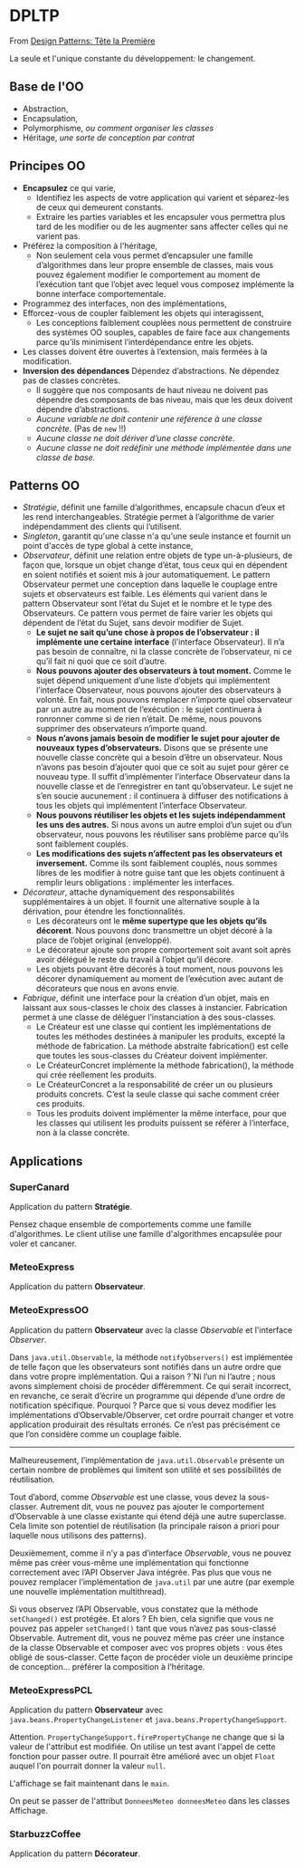 # DPLTP

From [Design Patterns: Tête la Première](http://bliaudet.free.fr/IMG/pdf/DPTLP.pdf)

La seule et l'unique constante du développement: le changement.

## Base de l'OO

 - Abstraction,
 - Encapsulation,
 - Polymorphisme, _ou comment organiser les classes_
 - Héritage, _une sorte de conception par contrat_

## Principes OO

 - **Encapsulez** ce qui varie,
    - Identifiez les aspects de votre application qui varient et séparez-les de ceux qui demeurent constants. 
    - Extraire les parties variables et les encapsuler vous permettra plus tard de les modifier ou de les augmenter sans affecter celles qui ne varient pas.
 - Préférez la composition à l'héritage,
    - Non seulement cela vous permet d’encapsuler une famille d’algorithmes dans leur propre ensemble de classes, mais vous pouvez également modifier le comportement au moment de l’exécution tant que l’objet avec lequel vous composez implémente la bonne interface comportementale.
 - Programmez des interfaces, non des implémentations,
 - Efforcez-vous de coupler faiblement les objets qui interagissent,
    - Les conceptions faiblement couplées nous permettent de construire des systèmes OO souples, capables de faire face aux changements parce qu’ils minimisent l’interdépendance entre les objets.
 - Les classes doivent être ouvertes à l’extension, mais fermées à la modification.
 - **Inversion des dépendances** Dépendez d’abstractions. Ne dépendez pas de classes concrètes.
    - Il suggère que nos composants de haut niveau ne doivent pas dépendre des composants de bas niveau, mais que les deux doivent dépendre d’abstractions.
    - _Aucune variable ne doit contenir une référence à une classe concrète_. (Pas de `new` !!)
    - _Aucune classe ne doit dériver d’une classe concrète_.
    - _Aucune classe ne doit redéfinir une méthode implémentée dans une classe de base._

## Patterns OO

 - _Stratégie_, définit une famille d’algorithmes, encapsule chacun d’eux et les rend interchangeables. Stratégie permet à l’algorithme de varier indépendamment des clients qui l’utilisent.
 - _Singleton_, garantit qu'une classe n'a qu'une seule instance et fournit un point d'accès de type global à cette instance,
 - _Observateur_, définit une relation entre objets de type un-à-plusieurs, de façon que, lorsque un objet change d’état, tous ceux qui en dépendent en soient notifiés et soient mis à jour automatiquement. Le pattern Observateur permet une conception dans laquelle le couplage entre sujets et observateurs est faible. Les éléments qui varient dans le pattern Observateur sont l’état du Sujet et le nombre et le type des Observateurs. Ce pattern vous permet de faire varier les objets qui dépendent de l’état du Sujet, sans devoir modifier de Sujet.
    - **Le sujet ne sait qu’une chose à propos de l’observateur : il implémente une certaine interface** (l’interface Observateur). Il n’a pas besoin de connaître, ni la classe concrète de l’observateur, ni ce qu’il fait ni quoi que ce soit d’autre. 
    - **Nous pouvons ajouter des observateurs à tout moment.** Comme le sujet dépend uniquement d’une liste d’objets qui implémentent l’interface Observateur, nous pouvons ajouter des observateurs à volonté. En fait, nous pouvons remplacer n’importe quel observateur par un autre au moment de l’exécution : le sujet continuera à ronronner comme si de rien n’était. De même, nous pouvons supprimer des observateurs n’importe quand. 
    - **Nous n’avons jamais besoin de modifier le sujet pour ajouter de nouveaux types d’observateurs.** Disons que se présente une nouvelle classe concrète qui a besoin d’être un observateur. Nous n’avons pas besoin d’ajouter quoi que ce soit au sujet pour gérer ce nouveau type. Il suffit d’implémenter l’interface Observateur dans la nouvelle classe et de l’enregistrer en tant qu’observateur. Le sujet ne s’en soucie aucunement : il continuera à diffuser des notifications à tous les objets qui implémentent l’interface Observateur.
    - **Nous pouvons réutiliser les objets et les sujets indépendamment les uns des autres.** Si nous avons un autre emploi d’un sujet ou d’un observateur, nous pouvons les réutiliser sans problème parce qu’ils sont faiblement couplés.
    - **Les modifications des sujets n’affectent pas les observateurs et inversement.** Comme ils sont faiblement couplés, nous sommes libres de les modifier à notre guise tant que les objets continuent à remplir leurs obligations : implémenter les interfaces.
 - _Décorateur_, attache dynamiquement des responsabilités supplémentaires à un objet. Il fournit une alternative souple à la dérivation, pour étendre les fonctionnalités.
    - Les décorateurs ont le **même supertype que les objets qu’ils décorent**. Nous pouvons donc transmettre un objet décoré à la place de l’objet original (enveloppé).
    - Le décorateur ajoute son propre comportement soit avant soit après avoir délégué le reste du travail à l’objet qu’il décore.
    - Les objets pouvant être décorés à tout moment, nous pouvons les décorer dynamiquement au moment de l’exécution avec autant de décorateurs que nous en avons envie.
 - _Fabrique_,  définit une interface pour la création d’un objet, mais en laissant aux sous-classes le choix des classes à instancier. Fabrication permet à une classe de déléguer l’instanciation à des sous-classes.
    - Le Créateur est une classe qui contient les implémentations de toutes les méthodes destinées à manipuler les produits, excepté la méthode de fabrication. La méthode abstraite fabrication() est celle que toutes les sous-classes du Créateur doivent implémenter.
    - Le CréateurConcret implémente la méthode fabrication(), la méthode qui crée réellement les produits.
    - Le CréateurConcret a la responsabilité de créer un ou plusieurs produits concrets. C’est la seule classe qui sache comment créer ces produits.
    - Tous les produits doivent implémenter la même interface, pour que les classes qui utilisent les produits puissent se référer à l’interface, non à la classe concrète.

## Applications

### SuperCanard

Application du pattern **Stratégie**.

Pensez chaque ensemble de comportements comme une famille d'algorithmes. Le client utilise une famille d'algorithmes encapsulée pour voler et cancaner.

### MeteoExpress

Application du pattern **Observateur**.

### MeteoExpressOO

Application du pattern **Observateur** avec la classe _Observable_ et l'interface _Observer_.

Dans `java.util.Observable`, la méthode `notifyObservers()` est implémentée de telle façon que les observateurs sont notifiés dans un autre ordre que dans votre propre implémentation. Qui a raison ?`Ni l’un ni l’autre ; nous avons simplement choisi de procéder différemment. Ce qui serait incorrect, en revanche, ce serait d’écrire un programme qui dépende d’une ordre de notification spécifique. Pourquoi ? Parce que si vous devez modifier les implémentations d’Observable/Observer, cet ordre pourrait changer et votre application produirait des résultats erronés. Ce n’est pas précisément ce que l’on considère comme un couplage faible.

---

Malheureusement, l’implémentation de `java.util.Observable` présente un certain nombre de problèmes qui limitent son utilité et ses possibilités de réutilisation.

Tout d’abord, comme _Observable_ est une classe, vous devez la sous-classer. Autrement dit, vous ne pouvez pas ajouter le comportement d’Observable à une classe existante qui étend déjà une autre superclasse. Cela limite son potentiel de réutilisation (la principale raison a priori pour laquelle nous utilisons des patterns).

Deuxièmement, comme il n’y a pas d’interface _Observable_, vous ne pouvez même pas créer vous-même une implémentation qui fonctionne correctement avec l’API Observer Java intégrée. Pas plus que vous ne pouvez remplacer l’implémentation de `java.util` par une autre (par exemple une nouvelle implémentation multithread).

Si vous observez l’API Observable, vous constatez que la méthode `setChanged()` est protégée. Et alors ? Eh bien, cela signifie que vous ne pouvez pas appeler `setChanged()` tant que vous n’avez pas sous-classé Observable. Autrement dit, vous ne pouvez même pas créer une instance de la classe Observable et composer avec vos propres objets : vous êtes obligé de sous-classer. Cette façon de procéder viole un deuxième principe de conception... préférer la composition à l’héritage.

### MeteoExpressPCL

Application du pattern **Observateur** avec `java.beans.PropertyChangeListener` et `java.beans.PropertyChangeSupport`.

Attention. `PropertyChangeSupport.firePropertyChange` ne change que si la valeur de l'attribut est modifiée. On utilise un test avant l'appel de cette fonction pour passer outre. Il pourrait être amélioré avec un objet `Float` auquel l'on pourrait donner la valeur `null`.

L'affichage se fait maintenant dans le `main`.

On peut se passer de l'attribut `DonneesMeteo donneesMeteo` dans les classes Affichage.

### StarbuzzCoffee

Application du pattern **Décorateur**.